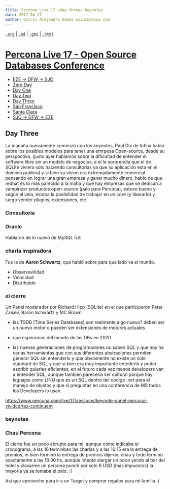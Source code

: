 ```yaml
---
title: Percona Live 17 =day three= keynotes
date: 2017-04-27
author: Osiris Alejandro Gómez osiux@osiux.com
---
```


[`.org`](https://gitlab.com/osiux/osiux.gitlab.io/-/raw/master/2017-04-27-percona-live-17-day-three.org) |
[`.md`](https://gitlab.com/osiux/osiux.gitlab.io/-/raw/master/2017-04-27-percona-live-17-day-three.md) |
[`.gmi`](gemini://gmi.osiux.com/2017-04-27-percona-live-17-day-three.gmi) |
[`.html`](https://osiux.gitlab.io/2017-04-27-percona-live-17-day-three.html)

# [Percona Live 17 - Open Source Databases Conference](2017-04-23-percona-live-17-osdc)

-   [EZE -\> DFW -\> SJO](2017-04-23-percona-live-17-sjo)
-   [Zero Day](2017-04-24-percona-live-17-zero-day)
-   [Day One](2017-04-25-percona-live-17-day-one)
-   [Day Two](2017-04-26-percona-live-17-day-two)
-   [Day Three](2017-04-27-percona-live-17-day-three)
-   [San Francisco](2017-04-28-percona-live-17-san-francisco)
-   [Santa Clara](2017-04-29-percona-live-17-santa-clara)
-   [SJO -\> DFW -\> EZE](2017-04-30-percona-live-17-eze)

## Day Three

La manaña nuevamente comenzó con los keynotes, Paul Dix de Influx hablo
sobre los posibles modelos para tener una emrpesa Open-source, desde su
perspectiva, (justo ayer hablamos sobre la dificultad de entender el
software libre sin un modelo de negocios, a el le sorprendía que el de
SQLite viviera solo haciendo consultorías ya que su aplicación esta en
el dominio publico) y si bien su vision era extremadamente comercial
pensando en lograr una gran empresa y ganar mucho dinero, hablo de que
redhat es lo más parecido a la mafia y que hay empresas que se dedican a
vampirizar productos open-source (palo para Percona), estuvo buena y
según el veía, estaba la posibilidad de trabajar en un core (y
liberarlo) y luego vender plugins, extensiones, etc.

### Consultoría

### Oracle

Hablaron de lo nuevo de MySQL 5.8

### charla inspiradora

Fue la de **Aaron Schwartz**, que habló sobre para que lado va el mundo.

-   Observavilidad
-   Velocidad
-   Distribuido

### el cierre

Un Panel moderador por Richard Hipp (SQLite) en el que participaron
Peter Zaisev, Baron Schwartz y MC Brown

-   las TSDB (Time Series Databases) son realmente algo nuevo? deben ser
un nuevo motor o pueden ser extensiones de motores actuales

-   que esperamos del mundo de las DBs en 2020

-   las nuevas generaciones de programadores no saben SQL y que hoy ha
varias herramientas que con sus diferentes abstraciones permiten
generar SQL sin entenderlo y que obviamente no existe un solo
standard de SQL y que si bien era muy importante entederlo y poder
escribir quieries eficientes, en el futuro cada vez menos developers
van a entender SQL, aunque tambien pareceria ser cultural porque hay
leguajes como LINQ que es un SQL dentro del codigo .net para el
manejo de objetos y que si preguntas en una conferencia de MS todos
los Developers lo usan

<https://www.percona.com/live/17/sessions/keynote-panel-percona-vividcortex-continuent>

### keynotes

### Chau Percona

El cierre fue un poco abrupto para mi, aunque como indicaba el
cronograma, a las 16 terminban las charlas y a las 16:15 era la entrega
de premios, ni bien terminó la entrega de premios dijeron, chau y todo
termino exactamente a las 16:30 hs, aunque intenté alargar un poco yendo
al bar del hotel y clavarme un percona punch por solo 6 USD (mas
impuestos) la mayoría ya se tomaba el palo. :(

Asi que aproveche para ir a un Target y comprar regalos para mi familia
:)
